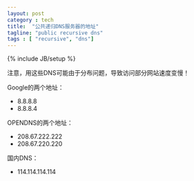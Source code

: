 ```yaml
---
layout: post
category : tech
title:  "公共递归DNS服务器的地址"
tagline: "public recursive dns"
tags : [ "recursive", "dns"] 
---
```

{% include JB/setup %}

注意，用这些DNS可能由于分布问题，导致访问部分网站速度变慢！

Google的两个地址：
- 8.8.8.8
- 8.8.8.4

OPENDNS的两个地址：
- 208.67.222.222
- 208.67.220.220

国内DNS：
- 114.114.114.114 
